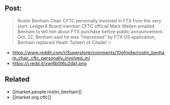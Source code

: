 

## Post:

> Rostin Benham Chair CFTC personally involved in FTX from the very start; LedgerX Board member CFTC official Mark Wetjen emailed Benham to tell him about FTX purchase before public announcement. Oct. 22, Benham said he was "impressed" by FTX US application, Benham replaced Heath Tarbert of Citadel 🔥

- https://www.reddit.com/r/Superstonk/comments/10gfmdw/rostin_benham_chair_cftc_personally_involved_in/
- https://i.redd.it/xwj6b0t6u2da1.png

## Related
- [[market.people.rostin_benham]]
- [[market.org.ctfc]]